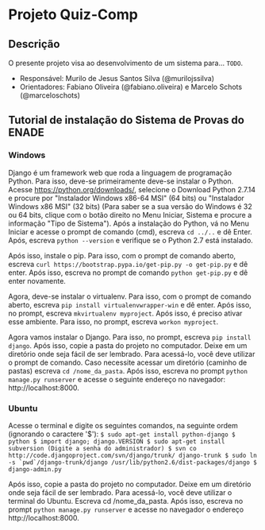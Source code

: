 # Projeto Quiz-Comp

## Descrição

O presente projeto visa ao desenvolvimento de um sistema para... `TODO`.

- Responsável: Murilo de Jesus Santos Silva (@murilojssilva)
- Orientadores: Fabiano Oliveira (@fabiano.oliveira) e Marcelo Schots (@marceloschots)

## Tutorial de instalação do Sistema de Provas do ENADE

### Windows

Django é um framework web que roda a linguagem de programação Python. Para isso, deve-se primeiramente deve-se instalar o Python. Acesse https://python.org/downloads/, selecione o Download Python 2.7.14 e procure por "Instalador Windows x86-64 MSI" (64 bits) ou "Instalador Windows x86 MSI" (32 bits) (Para saber se a sua versão do Windows é 32 ou 64 bits, clique com o botão direito no Menu Iniciar, Sistema e procure a informação "Tipo de Sistema"). Após a instalação do Python, vá no Menu Iniciar e acesse o prompt de comando (cmd), escreva `cd ../..` e dê Enter. Após, escreva `python --version` e verifique se o Python 2.7 está instalado.

Após isso, instale o pip. Para isso, com o prompt de comando aberto, escreva `curl https://bootstrap.pypa.io/get-pip.py -o get-pip.py` e dê enter. Após isso, escreva no prompt de comando `python get-pip.py` e dê enter novamente.

Agora, deve-se instalar o virtualenv. Para isso, com o prompt de comando aberto, escreva `pip install virtualenvwrapper-win` e dê enter. Após isso, no prompt, escreva `mkvirtualenv myproject`. Após isso, é preciso ativar esse ambiente. Para isso, no prompt, escreva `workon myproject`.

Agora vamos instalar o Django. Para isso, no prompt, escreva `pip install django`. Após isso, copie a pasta do projeto no computador. Deixe em um diretório onde seja fácil de ser lembrado. Para acessá-lo, você deve utilizar o prompt de comando. Caso necessite acessar um diretório (caminho de pastas) escreva `cd /nome_da_pasta`. Após isso, escreva no prompt `python manage.py runserver` e acesse o seguinte endereço no navegador: http://localhost:8000.

### Ubuntu

Acesse o terminal e digite os seguintes comandos, na seguinte ordem (ignorando o caractere '$'):
``
$ sudo apt-get install python-django
$ python
$ import django; django.VERSION
$ sudo apt-get install subversion (Digite a senha do administrador)
$ svn co http://code.djangoproject.com/svn/django/trunk/ django-trunk
$ sudo ln -s `pwd`/django-trunk/django /usr/lib/python2.6/dist-packages/django
$ django-admin.py
``

Após isso, copie a pasta do projeto no computador. Deixe em um diretório onde seja fácil de ser lembrado. Para acessá-lo, você deve utilizar o terminal do Ubuntu. Escreva cd /nome_da_pasta. Após isso, escreva no prompt `python manage.py runserver` e acesse no navegador o endereço http://localhost:8000.

